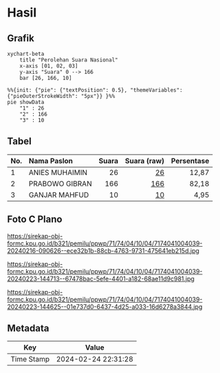 # Hasil

## Grafik

```mermaid
xychart-beta
    title "Perolehan Suara Nasional"
    x-axis [01, 02, 03]
    y-axis "Suara" 0 --> 166
    bar [26, 166, 10]
```

```mermaid
%%{init: {"pie": {"textPosition": 0.5}, "themeVariables": {"pieOuterStrokeWidth": "5px"}} }%%
pie showData
    "1" : 26
    "2" : 166
    "3" : 10
```

## Tabel

| No. | Nama Paslon    | Suara | Suara (raw) | Persentase |
|:--- |:-------------- | -----:| -----------:| ----------:|
| 1   | ANIES MUHAIMIN | 26    | [26][p-1]   | 12,87      |
| 2   | PRABOWO GIBRAN | 166   | [166][p-2]  | 82,18      |
| 3   | GANJAR MAHFUD  | 10    | [10][p-3]   | 4,95       |


[p-1]: https://github.com/gigit-pemilu/pemilu-2024/blob/main/pilpres/hitung-suara/sub/71-sulawesi-utara/sub/74-kota-kotamobagu/sub/04-kotamobagu-barat/sub/1004-gogagoman/sub/039-tps/sub/paslon-1.txt
[p-2]: https://github.com/gigit-pemilu/pemilu-2024/blob/main/pilpres/hitung-suara/sub/71-sulawesi-utara/sub/74-kota-kotamobagu/sub/04-kotamobagu-barat/sub/1004-gogagoman/sub/039-tps/sub/paslon-2.txt
[p-3]: https://github.com/gigit-pemilu/pemilu-2024/blob/main/pilpres/hitung-suara/sub/71-sulawesi-utara/sub/74-kota-kotamobagu/sub/04-kotamobagu-barat/sub/1004-gogagoman/sub/039-tps/sub/paslon-3.txt

## Foto C Plano

https://sirekap-obj-formc.kpu.go.id/b321/pemilu/ppwp/71/74/04/10/04/7174041004039-20240216-090626--ece32b1b-88cb-4763-9731-475641eb215d.jpg

https://sirekap-obj-formc.kpu.go.id/b321/pemilu/ppwp/71/74/04/10/04/7174041004039-20240223-144713--67478bac-5efe-4401-a182-68ae11d9c981.jpg

https://sirekap-obj-formc.kpu.go.id/b321/pemilu/ppwp/71/74/04/10/04/7174041004039-20240223-144625--01e737d0-6437-4d25-a033-16d6278a3844.jpg


## Metadata

| Key        | Value               |
| ---------- | ------------------- |
| Time Stamp | 2024-02-24 22:31:28 |



